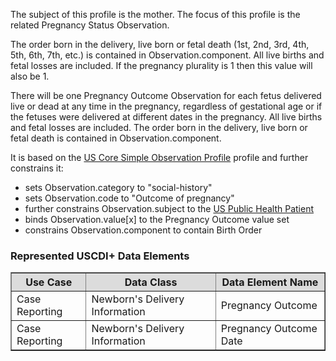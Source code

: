The subject of this profile is the mother. The focus of this profile is the related Pregnancy Status Observation. 

The order born in the delivery, live born or fetal death (1st, 2nd, 3rd, 4th, 5th, 6th, 7th, etc.) is contained in Observation.component. All live births and fetal losses are included. If the pregnancy plurality is 1 then this value will also be 1.

There will be one Pregnancy Outcome Observation for each fetus delivered live or dead at any time in the pregnancy, regardless of gestational age or if the fetuses were delivered at different dates in the pregnancy. All live births and fetal losses are included. The order born in the delivery, live born or fetal death is contained in Observation.component.

It is based on the [US Core Simple Observation Profile]({{site.data.fhir.ver.hl7fhiruscore}}/StructureDefinition-us-core-simple-observation.html) profile and further constrains it:
* sets Observation.category to "social-history"
* sets Observation.code to "Outcome of pregnancy"
* further constrains Observation.subject to the [US Public Health Patient](StructureDefinition-us-ph-patient.html)
* binds Observation.value\[x\] to the Pregnancy Outcome value set
* constrains Observation.component to contain Birth Order

### Represented USCDI+ Data Elements

<table border="1">
    <thead>
        <tr style="background-color:#DCDCDC">
            <th style="text-align: center; vertical-align: middle;">Use Case</th>
            <th style="text-align: center; vertical-align: middle;">Data Class</th>
            <th style="text-align: center; vertical-align: middle;">Data Element Name</th>
        </tr>
    </thead>
    <tbody>
        <tr>
            <td>Case Reporting</td>
            <td>Newborn's Delivery Information</td>
            <td>Pregnancy Outcome</td>
        </tr>
        <tr>
            <td>Case Reporting</td>
            <td>Newborn's Delivery Information</td>
            <td>Pregnancy Outcome Date</td>
        </tr>
    </tbody>
</table>